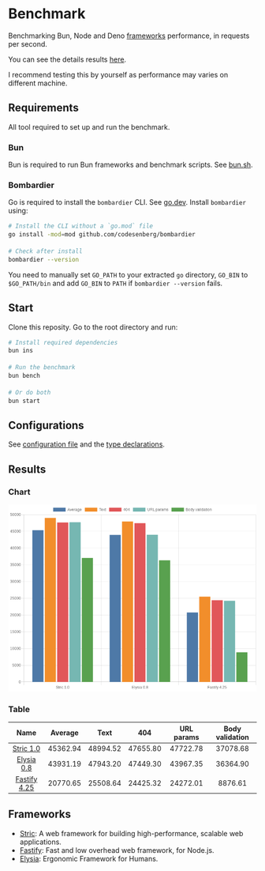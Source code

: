 # Benchmark
Benchmarking Bun, Node and Deno [frameworks](/src) performance, in requests per second.

You can see the details results [here](/results/index.md). 

I recommend testing this by yourself as performance may varies on different machine.

## Requirements
All tool required to set up and run the benchmark.

### Bun
Bun is required to run Bun frameworks and benchmark scripts. See [bun.sh](https://bun.sh).

### Bombardier
Go is required to install the `bombardier` CLI. See [go.dev](https://go.dev).
Install `bombardier` using:
```bash
# Install the CLI without a `go.mod` file
go install -mod=mod github.com/codesenberg/bombardier

# Check after install
bombardier --version
```
You need to manually set `GO_PATH` to your extracted `go` directory, `GO_BIN` to `$GO_PATH/bin` and add `GO_BIN` to `PATH` if `bombardier --version` fails.

## Start
Clone this reposity. Go to the root directory and run:
```bash
# Install required dependencies
bun ins

# Run the benchmark
bun bench

# Or do both
bun start
```

## Configurations
See [configuration file](/config.ts) and the [type declarations](/lib/types.ts). 

## Results

### Chart
![Chart](/results/chart.png)

### Table 


| Name | Average | Text | 404 | URL params | Body validation |
|  :---: | :---: | :---: | :---: | :---: | :---: |
| [Stric 1.0](/results/main/Stric) | 45362.94 | 48994.52 | 47655.80 | 47722.78 | 37078.68 |
| [Elysia 0.8](/results/main/Elysia) | 43931.19 | 47943.20 | 47449.30 | 43967.35 | 36364.90 |
| [Fastify 4.25](/results/main/Fastify) | 20770.65 | 25508.64 | 24425.32 | 24272.01 | 8876.61 |
## Frameworks
- [Stric](https://stricjs.netlify.app): A web framework for building high-performance, scalable web applications.
- [Fastify](https://fastify.dev): Fast and low overhead web framework, for Node.js.
- [Elysia](https://elysiajs.com): Ergonomic Framework for Humans.
